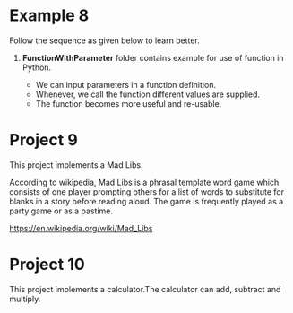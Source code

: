 # Example 8

Follow the sequence as given below to learn better.

1. **FunctionWithParameter** folder contains example for use of function in Python.

    - We can input parameters in a function definition.
    - Whenever, we call the function different values are supplied.
    - The function becomes more useful and re-usable.

# Project 9

This project implements a Mad Libs.

According to wikipedia, Mad Libs is a phrasal template word game which consists of one player prompting others for a list of words to substitute for blanks in a story before reading aloud. The game is frequently played as a party game or as a pastime.

https://en.wikipedia.org/wiki/Mad_Libs

# Project 10

This project implements a calculator.The calculator can add, subtract and multiply.
